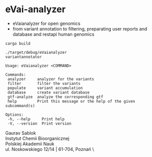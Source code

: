 # eVai-analyzer
 - eVaianalyzer for open genomics
 - from variant annotation to filtering, preparating user reports and database and restapi human genomics
 
 ```
 cargo build
 ```

 ```
 ./target/debug/eVaianalyzer
 variantannotator

 Usage: eVaianalyzer <COMMAND>

 Commands:
  analyzer     analyzer for the variants
  filter       filter the variants
  populate     variant accumulation
  database     create variant database
  gtf-analyze  analyze the corresponding gtf
  help         Print this message or the help of the given subcommand(s)

 Options:
  -h, --help     Print help
  -V, --version  Print version

 ```

 Gaurav Sablok \
 Instytut Chemii Bioorganicznej \
 Polskiej Akademii Nauk \
 ul. Noskowskiego 12/14 | 61-704, Poznań \


